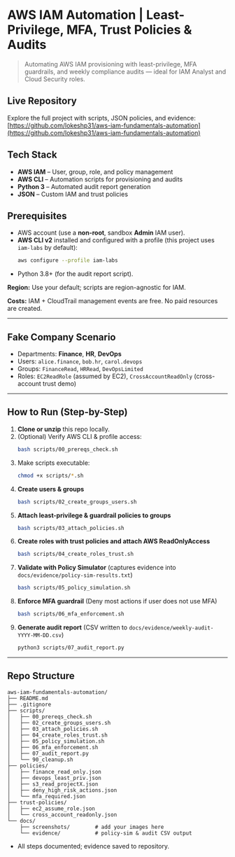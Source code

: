 # AWS IAM Automation | Least-Privilege, MFA, Trust Policies & Audits

> Automating AWS IAM provisioning with least-privilege, MFA guardrails, and weekly compliance audits — ideal for IAM Analyst and Cloud Security roles.


## Live Repository
Explore the full project with scripts, JSON policies, and evidence:
[https://github.com/lokeshp31/aws-iam-fundamentals-automation](https://github.com/lokeshp31/aws-iam-fundamentals-automation)
 

## Tech Stack
- **AWS IAM** – User, group, role, and policy management
- **AWS CLI** – Automation scripts for provisioning and audits
- **Python 3** – Automated audit report generation
- **JSON** – Custom IAM and trust policies


## Prerequisites
- AWS account (use a **non-root**, sandbox **Admin** IAM user).
- **AWS CLI v2** installed and configured with a profile (this project uses `iam-labs` by default):
  ```bash
  aws configure --profile iam-labs
  ```
- Python 3.8+ (for the audit report script).

**Region:** Use your default; scripts are region-agnostic for IAM.

**Costs:** IAM + CloudTrail management events are free. No paid resources are created.

---

## Fake Company Scenario
- Departments: **Finance**, **HR**, **DevOps**
- Users: `alice.finance`, `bob.hr`, `carol.devops`
- Groups: `FinanceRead`, `HRRead`, `DevOpsLimited`
- Roles: `EC2ReadRole` (assumed by EC2), `CrossAccountReadOnly` (cross-account trust demo)

---

## How to Run (Step-by-Step)

1) **Clone or unzip** this repo locally.
2) (Optional) Verify AWS CLI & profile access:
   ```bash
   bash scripts/00_prereqs_check.sh
   ```
3) Make scripts executable:
   ```bash
   chmod +x scripts/*.sh
   ```
4) **Create users & groups**
   ```bash
   bash scripts/02_create_groups_users.sh
   ```
5) **Attach least-privilege & guardrail policies to groups**
   ```bash
   bash scripts/03_attach_policies.sh
   ```
6) **Create roles with trust policies and attach AWS ReadOnlyAccess**
   ```bash
   bash scripts/04_create_roles_trust.sh
   ```
7) **Validate with Policy Simulator** (captures evidence into `docs/evidence/policy-sim-results.txt`)
   ```bash
   bash scripts/05_policy_simulation.sh
   ```
8) **Enforce MFA guardrail** (Deny most actions if user does not use MFA)
   ```bash
   bash scripts/06_mfa_enforcement.sh
   ```
9) **Generate audit report** (CSV written to `docs/evidence/weekly-audit-YYYY-MM-DD.csv`)
   ```bash
   python3 scripts/07_audit_report.py

---

## Repo Structure
```
aws-iam-fundamentals-automation/
├── README.md
├── .gitignore
├── scripts/
│   ├── 00_prereqs_check.sh
│   ├── 02_create_groups_users.sh
│   ├── 03_attach_policies.sh
│   ├── 04_create_roles_trust.sh
│   ├── 05_policy_simulation.sh
│   ├── 06_mfa_enforcement.sh
│   ├── 07_audit_report.py
│   └── 90_cleanup.sh
├── policies/
│   ├── finance_read_only.json
│   ├── devops_least_priv.json
│   ├── s3_read_projectX.json
│   ├── deny_high_risk_actions.json
│   └── mfa_required.json
├── trust-policies/
│   ├── ec2_assume_role.json
│   └── cross_account_readonly.json
└── docs/
    ├── screenshots/        # add your images here
    └── evidence/           # policy-sim & audit CSV output
```



- All steps documented; evidence saved to repository.
